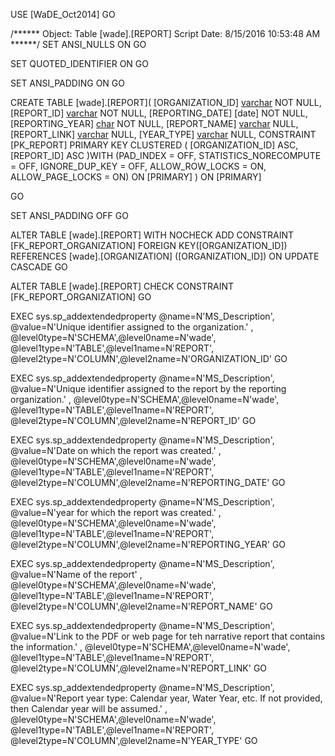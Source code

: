﻿USE [WaDE_Oct2014]
GO

/****** Object:  Table [wade].[REPORT]    Script Date: 8/15/2016 10:53:48 AM ******/
SET ANSI_NULLS ON
GO

SET QUOTED_IDENTIFIER ON
GO

SET ANSI_PADDING ON
GO

CREATE TABLE [wade].[REPORT](
	[ORGANIZATION_ID] [varchar](10) NOT NULL,
	[REPORT_ID] [varchar](35) NOT NULL,
	[REPORTING_DATE] [date] NOT NULL,
	[REPORTING_YEAR] [char](4) NOT NULL,
	[REPORT_NAME] [varchar](80) NULL,
	[REPORT_LINK] [varchar](255) NULL,
	[YEAR_TYPE] [varchar](25) NULL,
 CONSTRAINT [PK_REPORT] PRIMARY KEY CLUSTERED 
(
	[ORGANIZATION_ID] ASC,
	[REPORT_ID] ASC
)WITH (PAD_INDEX = OFF, STATISTICS_NORECOMPUTE = OFF, IGNORE_DUP_KEY = OFF, ALLOW_ROW_LOCKS = ON, ALLOW_PAGE_LOCKS = ON) ON [PRIMARY]
) ON [PRIMARY]

GO

SET ANSI_PADDING OFF
GO

ALTER TABLE [wade].[REPORT]  WITH NOCHECK ADD  CONSTRAINT [FK_REPORT_ORGANIZATION] FOREIGN KEY([ORGANIZATION_ID])
REFERENCES [wade].[ORGANIZATION] ([ORGANIZATION_ID])
ON UPDATE CASCADE
GO

ALTER TABLE [wade].[REPORT] CHECK CONSTRAINT [FK_REPORT_ORGANIZATION]
GO

EXEC sys.sp_addextendedproperty @name=N'MS_Description', @value=N'Unique identifier assigned to the organization.' , @level0type=N'SCHEMA',@level0name=N'wade', @level1type=N'TABLE',@level1name=N'REPORT', @level2type=N'COLUMN',@level2name=N'ORGANIZATION_ID'
GO

EXEC sys.sp_addextendedproperty @name=N'MS_Description', @value=N'Unique identifier assigned to the report by the reporting organization.' , @level0type=N'SCHEMA',@level0name=N'wade', @level1type=N'TABLE',@level1name=N'REPORT', @level2type=N'COLUMN',@level2name=N'REPORT_ID'
GO

EXEC sys.sp_addextendedproperty @name=N'MS_Description', @value=N'Date on which the report was created.' , @level0type=N'SCHEMA',@level0name=N'wade', @level1type=N'TABLE',@level1name=N'REPORT', @level2type=N'COLUMN',@level2name=N'REPORTING_DATE'
GO

EXEC sys.sp_addextendedproperty @name=N'MS_Description', @value=N'year for which the report was created.' , @level0type=N'SCHEMA',@level0name=N'wade', @level1type=N'TABLE',@level1name=N'REPORT', @level2type=N'COLUMN',@level2name=N'REPORTING_YEAR'
GO

EXEC sys.sp_addextendedproperty @name=N'MS_Description', @value=N'Name of the report' , @level0type=N'SCHEMA',@level0name=N'wade', @level1type=N'TABLE',@level1name=N'REPORT', @level2type=N'COLUMN',@level2name=N'REPORT_NAME'
GO

EXEC sys.sp_addextendedproperty @name=N'MS_Description', @value=N'Link to the PDF or web page for teh narrative report that contains the information.' , @level0type=N'SCHEMA',@level0name=N'wade', @level1type=N'TABLE',@level1name=N'REPORT', @level2type=N'COLUMN',@level2name=N'REPORT_LINK'
GO

EXEC sys.sp_addextendedproperty @name=N'MS_Description', @value=N'Report year type: Calendar year, Water Year, etc.  If not provided, then Calendar year will be assumed.' , @level0type=N'SCHEMA',@level0name=N'wade', @level1type=N'TABLE',@level1name=N'REPORT', @level2type=N'COLUMN',@level2name=N'YEAR_TYPE'
GO



